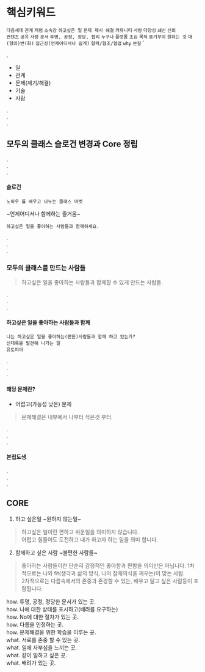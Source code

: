 # 핵심키워드
`다음세대` `관계` `저렴` `소속감` `하고싶은 일` `문제 제시 해결` `커뮤니티` `사람`  `다양성` `쇄신` `신뢰`    
`컨텐츠` `공유` `사랑` `문서` `투명, 공정, 정당, 합리`
`누구나` `플랫폼` `초심` `목적` `동기부여` `원하는 것` `대(형의)변(화)` 
`접근성(언제어디서나 쉽게)` `협력/협조/협업` `why` `본질` `

,  
- 일
- 관계
- 문제(제기/해결)
- 기술
- 사람

.   
.   
.   
## 모두의 클래스 슬로건 변경과 Core 정립

.   
.   
.   
#### 슬로건

`노하우 를 배우고 나누는 클래스 마켓`  

~언제어디서나 함께하는 즐거움~   

`하고싶은 일을 좋아하는 사람들과 함께하세요.`

.   
.   
.   
### 모두의 클래스를 만드는 사람들

> 하고싶은 일을 좋아하는 사람들과 함께할 수 있게 만드는 사람들.

.   
.   
.   
#### 하고싶은 일을 좋아하는 사람들과 함께
`나는 하고싶은 일을 좋아하는(편한)사람들과 함께 하고 있는가?`   
`신대륙을 발견해 나가는 일`   
`유토피아`    
 
.   
.   
.   
#### 해당 문제란?
- 어렵고(가능성 낮은) 문제

> 문제해결은 내부에서 나부터 작은것 부터. 

.   
.   
.   

#### 본립도생

.   
.   
.   

## CORE
1. 하고 싶은일 ~원하지 않는일~    
> 하고싶은 일이란 편하고 쉬운일을 의미하지 않습니다.    
어렵고 힘들어도 도전하고 내가 하고자 하는 일을 의미 합니다. 

2. 함께하고 싶은 사람 ~불편한 사람들~  
> 좋아하는 사람들이란 단순히 감정적인 좋아함과 편함을 의미만은 아닙니다.
1차적으로는 나와 fit(생각과 삶의 방식, 나의 잠재의식을 깨우는)이 맞는 사람.  
2차적으로는 다름속에서의 존중과 존경할 수 있는, 배우고 닮고 싶은 사람등이 포함됩니다. 


how. 투명, 공정, 정당한 문서가 있는 곳.  
how. 나에 대한 상태를 표시하고(배려를 요구하는)  
how. No에 대한 절차가 있는 곳.   
how. 다름을 인정하는 곳.   
how. 문제해결을 위한 학습을 이루는 곳.   
what. 서로를 존중 할 수 있는 곳.   
what. 일에 자부심을 느끼는 곳.   
what. 같이 일하고 싶은 곳.   
what. 배려가 있는 곳.   
